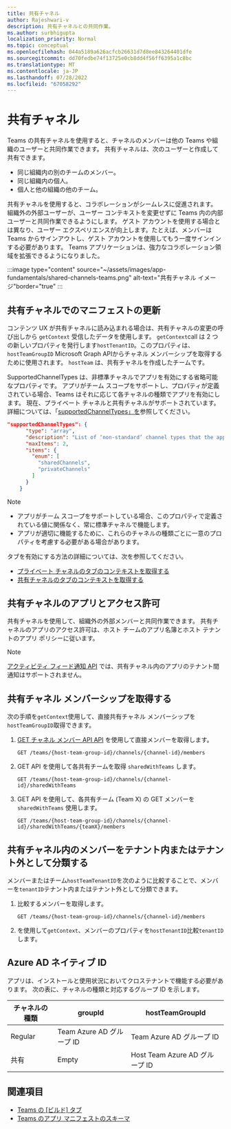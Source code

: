 ```yaml
---
title: 共有チャネル
author: Rajeshwari-v
description: 共有チャネルとの共同作業。
ms.author: surbhigupta
localization_priority: Normal
ms.topic: conceptual
ms.openlocfilehash: 044a5189a626acfcb26631d7d8ee843264401dfe
ms.sourcegitcommit: dd70fedbe74f13725e0cb8dd4f56ff6395a1c8bc
ms.translationtype: MT
ms.contentlocale: ja-JP
ms.lasthandoff: 07/28/2022
ms.locfileid: "67058292"
---
```

# <a name="shared-channels"></a>共有チャネル

Teams の共有チャネルを使用すると、チャネルのメンバーは他の Teams や組織のユーザーと共同作業できます。 共有チャネルは、次のユーザーと作成して共有できます。

* 同じ組織内の別のチームのメンバー。
* 同じ組織内の個人。
* 個人と他の組織の他のチーム。

共有チャネルを使用すると、コラボレーションがシームレスに促進されます。 組織外の外部ユーザーが、ユーザー コンテキストを変更せずに Teams 内の内部ユーザーと共同作業できるようにします。 ゲスト アカウントを使用する場合とは異なり、ユーザー エクスペリエンスが向上します。たとえば、メンバーは Teams からサインアウトし、ゲスト アカウントを使用してもう一度サインインする必要があります。 Teams アプリケーションは、強力なコラボレーション領域を拡張できるようになりました。

:::image type="content" source="~/assets/images/app-fundamentals/shared-channels-teams.png" alt-text="共有チャネル イメージ"border="true" :::

## <a name="manifest-update-in-shared-channels"></a>共有チャネルでのマニフェストの更新

コンテンツ UX が共有チャネルに読み込まれる場合は、共有チャネルの変更の呼び出しから `getContext` 受信したデータを使用します。 `getContext`call は 2 つの新しいプロパティを発行します`hostTenantID`。このプロパティは、 `hostTeamGroupID` Microsoft Graph APIからチャネル メンバーシップを取得するために使用されます。 `hostTeam` は、共有チャネルを作成したチームです。

SupportedChannelTypes は、非標準チャネルでアプリを有効にする省略可能なプロパティです。 アプリがチーム スコープをサポートし、プロパティが定義されている場合、Teams はそれに応じて各チャネルの種類でアプリを有効にします。 現在、プライベート チャネルと共有チャネルがサポートされています。 詳細については、「[supportedChannelTypes」を](../../resources/schema/manifest-schema.md#supportedchanneltypes)参照してください。

```JSON
"supportedChannelTypes": {
      "type": "array",
      "description": "List of ‘non-standard’ channel types that the app supports. Note: Channels of standard type are supported by default if the app supports team scope. ",
      "maxItems": 2,
      "items": { 
        "enum": [
          "sharedChannels",
          "privateChannels"
        ]
      }
    }
```

> [!NOTE]
>
> * アプリがチーム スコープをサポートしている場合、このプロパティで定義されている値に関係なく、常に標準チャネルで機能します。
> * アプリが適切に機能するために、これらのチャネルの種類ごとに一意のプロパティを考慮する必要がある場合があります。

タブを有効にする方法の詳細については、次を参照してください。

* [プライベート チャネルのタブのコンテキストを取得する](../../tabs/how-to/access-teams-context.md#retrieve-context-in-private-channels)
* [共有チャネルのタブのコンテキストを取得する](../../tabs/how-to/access-teams-context.md#retrieve-context-in-microsoft-teams-connect-shared-channels)

## <a name="apps-and-permissions-in-shared-channels"></a>共有チャネルのアプリとアクセス許可

共有チャネルを使用して、組織外の外部メンバーと共同作業できます。 共有チャネルのアプリのアクセス許可は、ホスト チームのアプリ名簿とホスト テナントのアプリ ポリシーに従います。

> [!NOTE]
> [アクティビティ フィード通知 API](/graph/teams-send-activityfeednotifications) では、共有チャネル内のアプリのテナント間通知はサポートされません。

## <a name="get-shared-channel-membership"></a>共有チャネル メンバーシップを取得する

次の手順を`getContext`使用して、直接共有チャネル メンバーシップを`hostTeamGroupID`取得できます。

1. [GET チャネル メンバー API API](/graph/api/channel-list-members?view=graph-rest-beta&tabs=http&preserve-view=true) を使用して直接メンバーを取得します。

    ```http
    GET /teams/{host-team-group-id}/channels/{channel-id}/members
    ```

2. GET API を使用して各共有チームを取得 `sharedWithTeams` します。

    ```http
    GET /teams/{host-team-group-id}/channels/{channel-id}/sharedWithTeams
    ```

3. GET API を使用して、各共有チーム (Team X) の GET メンバーを `sharedWithTeams` 使用します。

    ```http
    GET /teams/{host-team-group-id}/channels/{channel-id}/sharedWithTeams/{teamX}/members
    ```

## <a name="classify-members-in-the-shared-channel-as-in-tenant-or-out-tenant"></a>共有チャネル内のメンバーをテナント内またはテナント外として分類する

メンバーまたはチーム`hostTeamTenantID`を次のように比較することで、メンバーを`tenantID`テナント内またはテナント外として分類できます。

1. 比較するメンバーを取得します。

    ```http
    GET /teams/{host-team-group-id}/channels/{channel-id}/members
    ```

2. を使用して`getContext`、メンバーのプロパティを`hostTenantID`比較`tenantID`します。

## <a name="azure-ad-native-identity"></a>Azure AD ネイティブ ID

アプリは、インストールと使用状況においてクロステナントで機能する必要があります。 次の表に、チャネルの種類と対応するグループ ID を示します。

|チャネルの種類| groupId | hostTeamGroupId |
|----------|---------|-----------------|
|Regular | Team Azure AD グループ ID | Team Azure AD グループ ID |
|共有 | Empty | Host Team Azure AD グループ ID |

## <a name="see-also"></a>関連項目

* [Teams の [ビルド] タブ](../../tabs/what-are-tabs.md)
* [Teams のアプリ マニフェストのスキーマ](../../resources/schema/manifest-schema.md)
